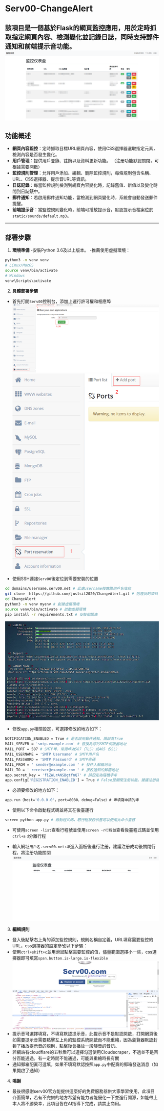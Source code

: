# Serv00-ChangeAlert
該項目是一個基於Flask的網頁監控應用，用於定時抓取指定網頁內容、檢測變化並記錄日誌，同時支持郵件通知和前端提示音功能。
![img](static/image/readme/0.png)
---

## 功能概述

- **網頁內容監控**：定時抓取目標URL網頁內容，使用CSS選擇器選取指定元素，檢測內容是否發生變化。
- **用戶管理**：提供用戶登錄、註銷以及資料更新功能。 （注册功能默認關閉，可根據需要開啟）
- **監控規則管理**：允許用戶添加、編輯、删除監控規則，每條規則包含名稱、URL、CSS選擇器、提示音URL等資訊。
- **日誌記錄**：每當監控規則檢測到網頁內容變化時，記錄舊值、新值以及變化時間到日誌錶中。
- **郵件通知**：若啟用郵件通知功能，當檢測到網頁變化時，系統會自動發送郵件提醒。
- **前端提示音**：當監控規則變化時，前端可播放提示音，默認提示音檔案位於`static/sounds/default.mp3`。

---

## 部署步驟

1. **環境準備**
-安裝Python 3.6及以上版本。
-推薦使用虛擬環境：
```bash
python3 -m venv venv
# Linux/MacOS
source venv/bin/activate
# Windows
venv\Scripts\activate
```

2. **具體部署步驟**
- 首先打開``Serv00``控制台，添加上運行許可權和相應埠![img](static/image/readme/1.png)![img](static/image/readme/2.png)
   
- 使用SSH連接``Serv00``後定位到需要安裝的位置
   
```bash
cd domains/username.serv00.net # 此處username按實際用戶名填寫
git clone  https://github.com/justsit2020/ChangeAlert.git # 尅隆我的項目
cd ChangeAlert
python3 -m venv myenv # 創建虛擬環境
source venv/bin/activate # 啟動虛擬環境
pip install -r requirements.txt # 安裝相關庫
```
   

![img](static/image/readme/3.png)
   
- 修改``app.py``相關設定，可選擇修改的地方如下：
     
```bash
NOTIFICATION_ENABLED = True # 是否啟用郵件通知，開啟為True
MAIL_SERVER = 'smtp.example.com' # 替換為您的SMTP伺服器地址
MAIL_PORT = 587 # SMTP埠，常用埠為587（TLS）或465（SSL）
MAIL_USERNAME = 'SMTP Username' # SMTP用戶名
MAIL_PASSWORD = 'SMTP Password' # SMTP密碼
MAIL_FROM = ' sender@example.com ' # 發件人郵箱地址
MAIL_TO = ' receiver@example.com ' # 接收通知的郵箱地址
app.secret_key = 'fiZWLrANSBgtfnQ7' # 請設定為隨機字串
app.config['REGISTRATION_ENABLED'] = True # False是關閉注册功能，建議注册後關閉
```
     
- 必須要修改的地方如下：
```bash
app.run（host='0.0.0.0'，port=8080，debug=False）# 埠填寫申請的埠
```
     
- 使用以下命令啟動程式碼並將其在後臺運行
```bash
screen python app.py # 啟動程式碼，若行程被殺依舊可以使用此命令重啓
```
     
- 可使用``screen -list``查看行程號並使用``screen -r行程號``查看後臺程式碼並使用``ctrl+a`` ``d``分離行程
   
- 輸入網址``用戶名.serv00.net:埠``進入面板後進行注册，建議注册成功後關閉行程，將注册功能關閉
![img](static/image/readme/4.png)
3. **編輯規則**
- 登入後點擊右上角的添加監控規則，規則名稱自定義，URL填寫需要監控的URL，css選擇器的設定參攷以下步驟：
- 使用``ctrl+shift+c``並用滑鼠點擊需要監控的值，儘量範圍選擇小一些，css選擇器即可填寫``span.button.is-large.is-flexible``![img](static/image/readme/5.png)
- 提示音可選擇填寫，不填寫默認提示音，此提示音不是默認開啟，打開網頁後如需要提示音需要點擊左上角的監控系統開啟而不能重繪，因為瀏覽器默認封锁了播放提示音的規則，點擊後會播放一段靜音的音訊。
- 若網站有cloudflare的五秒盾可以選擇勾選使用Cloudscraper，不過並不是百分百能通過，有一定時間不能通過，可能與重繪時長有關
- 通知郵箱配寘可選填，如果不填寫默認按照``app.py``中配寘的郵箱發送消息（如果開啟了通知）

4. **鳴謝**
- 最後很感謝serv00官方能提供這麼好的免費服務器供大家學習使用，此項目介面簡單，若有不完備的地方希望有能力者能優化一下並進行開源，如能帶上本人將不勝榮幸，此項目皆在AI指導下完成，請禁止商用。
